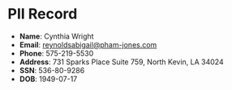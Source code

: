 # PII Record
- **Name**: Cynthia Wright
- **Email**: reynoldsabigail@pham-jones.com
- **Phone**: 575-219-5530
- **Address**: 731 Sparks Place Suite 759, North Kevin, LA 34024
- **SSN**: 536-80-9286
- **DOB**: 1949-07-17
